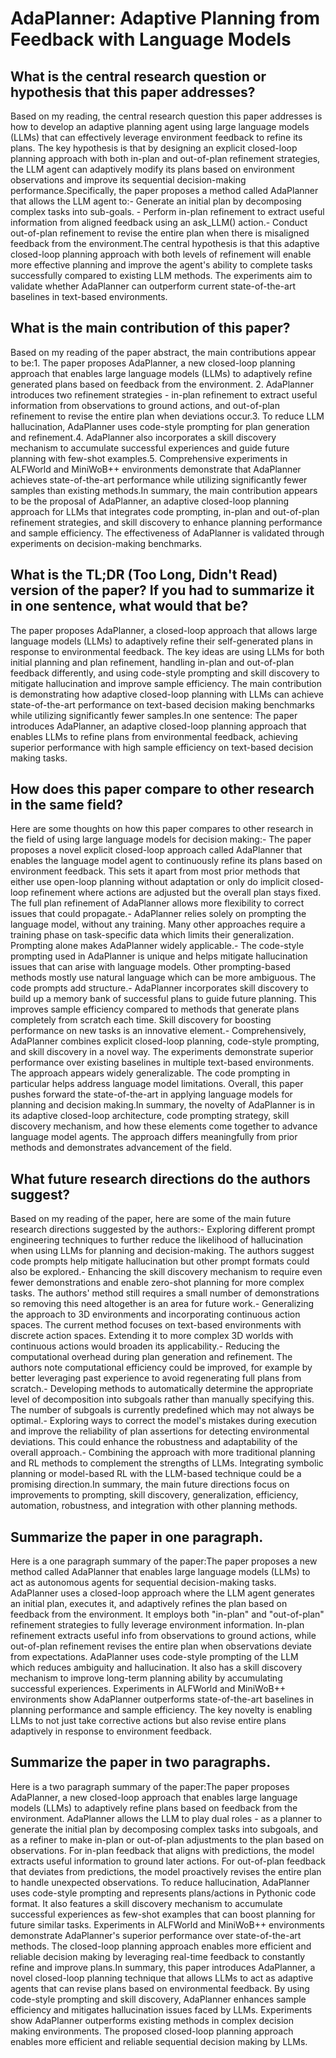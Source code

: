 # AdaPlanner: Adaptive Planning from Feedback with Language Models

## What is the central research question or hypothesis that this paper addresses?

Based on my reading, the central research question this paper addresses is how to develop an adaptive planning agent using large language models (LLMs) that can effectively leverage environment feedback to refine its plans. The key hypothesis is that by designing an explicit closed-loop planning approach with both in-plan and out-of-plan refinement strategies, the LLM agent can adaptively modify its plans based on environment observations and improve its sequential decision-making performance.Specifically, the paper proposes a method called AdaPlanner that allows the LLM agent to:- Generate an initial plan by decomposing complex tasks into sub-goals. - Perform in-plan refinement to extract useful information from aligned feedback using an ask_LLM() action.- Conduct out-of-plan refinement to revise the entire plan when there is misaligned feedback from the environment.The central hypothesis is that this adaptive closed-loop planning approach with both levels of refinement will enable more effective planning and improve the agent's ability to complete tasks successfully compared to existing LLM methods. The experiments aim to validate whether AdaPlanner can outperform current state-of-the-art baselines in text-based environments.


## What is the main contribution of this paper?

Based on my reading of the paper abstract, the main contributions appear to be:1. The paper proposes AdaPlanner, a new closed-loop planning approach that enables large language models (LLMs) to adaptively refine generated plans based on feedback from the environment. 2. AdaPlanner introduces two refinement strategies - in-plan refinement to extract useful information from observations to ground actions, and out-of-plan refinement to revise the entire plan when deviations occur.3. To reduce LLM hallucination, AdaPlanner uses code-style prompting for plan generation and refinement.4. AdaPlanner also incorporates a skill discovery mechanism to accumulate successful experiences and guide future planning with few-shot examples.5. Comprehensive experiments in ALFWorld and MiniWoB++ environments demonstrate that AdaPlanner achieves state-of-the-art performance while utilizing significantly fewer samples than existing methods.In summary, the main contribution appears to be the proposal of AdaPlanner, an adaptive closed-loop planning approach for LLMs that integrates code prompting, in-plan and out-of-plan refinement strategies, and skill discovery to enhance planning performance and sample efficiency. The effectiveness of AdaPlanner is validated through experiments on decision-making benchmarks.


## What is the TL;DR (Too Long, Didn't Read) version of the paper? If you had to summarize it in one sentence, what would that be?

The paper proposes AdaPlanner, a closed-loop approach that allows large language models (LLMs) to adaptively refine their self-generated plans in response to environmental feedback. The key ideas are using LLMs for both initial planning and plan refinement, handling in-plan and out-of-plan feedback differently, and using code-style prompting and skill discovery to mitigate hallucination and improve sample efficiency. The main contribution is demonstrating how adaptive closed-loop planning with LLMs can achieve state-of-the-art performance on text-based decision making benchmarks while utilizing significantly fewer samples.In one sentence: The paper introduces AdaPlanner, an adaptive closed-loop planning approach that enables LLMs to refine plans from environmental feedback, achieving superior performance with high sample efficiency on text-based decision making tasks.


## How does this paper compare to other research in the same field?

Here are some thoughts on how this paper compares to other research in the field of using large language models for decision making:- The paper proposes a novel explicit closed-loop approach called AdaPlanner that enables the language model agent to continuously refine its plans based on environment feedback. This sets it apart from most prior methods that either use open-loop planning without adaptation or only do implicit closed-loop refinement where actions are adjusted but the overall plan stays fixed. The full plan refinement of AdaPlanner allows more flexibility to correct issues that could propagate.- AdaPlanner relies solely on prompting the language model, without any training. Many other approaches require a training phase on task-specific data which limits their generalization. Prompting alone makes AdaPlanner widely applicable.- The code-style prompting used in AdaPlanner is unique and helps mitigate hallucination issues that can arise with language models. Other prompting-based methods mostly use natural language which can be more ambiguous. The code prompts add structure.- AdaPlanner incorporates skill discovery to build up a memory bank of successful plans to guide future planning. This improves sample efficiency compared to methods that generate plans completely from scratch each time. Skill discovery for boosting performance on new tasks is an innovative element.- Comprehensively, AdaPlanner combines explicit closed-loop planning, code-style prompting, and skill discovery in a novel way. The experiments demonstrate superior performance over existing baselines in multiple text-based environments. The approach appears widely generalizable. The code prompting in particular helps address language model limitations. Overall, this paper pushes forward the state-of-the-art in applying language models for planning and decision making.In summary, the novelty of AdaPlanner is in its adaptive closed-loop architecture, code prompting strategy, skill discovery mechanism, and how these elements come together to advance language model agents. The approach differs meaningfully from prior methods and demonstrates advancement of the field.


## What future research directions do the authors suggest?

Based on my reading of the paper, here are some of the main future research directions suggested by the authors:- Exploring different prompt engineering techniques to further reduce the likelihood of hallucination when using LLMs for planning and decision-making. The authors suggest code prompts help mitigate hallucination but other prompt formats could also be explored.- Enhancing the skill discovery mechanism to require even fewer demonstrations and enable zero-shot planning for more complex tasks. The authors' method still requires a small number of demonstrations so removing this need altogether is an area for future work.- Generalizing the approach to 3D environments and incorporating continuous action spaces. The current method focuses on text-based environments with discrete action spaces. Extending it to more complex 3D worlds with continuous actions would broaden its applicability.- Reducing the computational overhead during plan generation and refinement. The authors note computational efficiency could be improved, for example by better leveraging past experience to avoid regenerating full plans from scratch.- Developing methods to automatically determine the appropriate level of decomposition into subgoals rather than manually specifying this. The number of subgoals is currently predefined which may not always be optimal.- Exploring ways to correct the model's mistakes during execution and improve the reliability of plan assertions for detecting environmental deviations. This could enhance the robustness and adaptability of the overall approach.- Combining the approach with more traditional planning and RL methods to complement the strengths of LLMs. Integrating symbolic planning or model-based RL with the LLM-based technique could be a promising direction.In summary, the main future directions focus on improvements to prompting, skill discovery, generalization, efficiency, automation, robustness, and integration with other planning methods.


## Summarize the paper in one paragraph.

Here is a one paragraph summary of the paper:The paper proposes a new method called AdaPlanner that enables large language models (LLMs) to act as autonomous agents for sequential decision-making tasks. AdaPlanner uses a closed-loop approach where the LLM agent generates an initial plan, executes it, and adaptively refines the plan based on feedback from the environment. It employs both "in-plan" and "out-of-plan" refinement strategies to fully leverage environment information. In-plan refinement extracts useful info from observations to ground actions, while out-of-plan refinement revises the entire plan when observations deviate from expectations. AdaPlanner uses code-style prompting of the LLM which reduces ambiguity and hallucination. It also has a skill discovery mechanism to improve long-term planning ability by accumulating successful experiences. Experiments in ALFWorld and MiniWoB++ environments show AdaPlanner outperforms state-of-the-art baselines in planning performance and sample efficiency. The key novelty is enabling LLMs to not just take corrective actions but also revise entire plans adaptively in response to environment feedback.


## Summarize the paper in two paragraphs.

Here is a two paragraph summary of the paper:The paper proposes AdaPlanner, a new closed-loop approach that enables large language models (LLMs) to adaptively refine plans based on feedback from the environment. AdaPlanner allows the LLM to play dual roles - as a planner to generate the initial plan by decomposing complex tasks into subgoals, and as a refiner to make in-plan or out-of-plan adjustments to the plan based on observations. For in-plan feedback that aligns with predictions, the model extracts useful information to ground later actions. For out-of-plan feedback that deviates from predictions, the model proactively revises the entire plan to handle unexpected observations. To reduce hallucination, AdaPlanner uses code-style prompting and represents plans/actions in Pythonic code format. It also features a skill discovery mechanism to accumulate successful experiences as few-shot examples that can boost planning for future similar tasks. Experiments in ALFWorld and MiniWoB++ environments demonstrate AdaPlanner's superior performance over state-of-the-art methods. The closed-loop planning approach enables more efficient and reliable decision making by leveraging real-time feedback to constantly refine and improve plans.In summary, this paper introduces AdaPlanner, a novel closed-loop planning technique that allows LLMs to act as adaptive agents that can revise plans based on environmental feedback. By using code-style prompting and skill discovery, AdaPlanner enhances sample efficiency and mitigates hallucination issues faced by LLMs. Experiments show AdaPlanner outperforms existing methods in complex decision making environments. The proposed closed-loop planning approach enables more efficient and reliable sequential decision making by LLMs.
